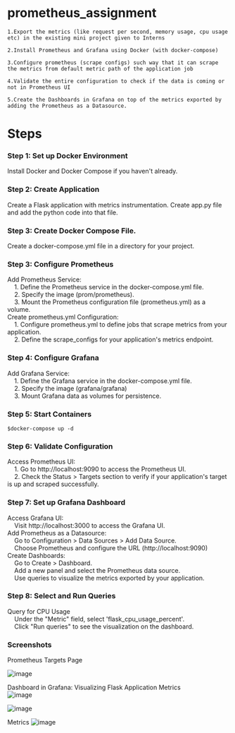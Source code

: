# prometheus_assignment
    1.Export the metrics (like request per second, memory usage, cpu usage etc) in the existing mini project given to Interns

    2.Install Prometheus and Grafana using Docker (with docker-compose)

    3.Configure prometheus (scrape configs) such way that it can scrape the metrics from default metric path of the application job

    4.Validate the entire configuration to check if the data is coming or not in Prometheus UI

    5.Create the Dashboards in Grafana on top of the metrics exported by adding the Prometheus as a Datasource.

# Steps <br>
<h3>Step 1: Set up Docker Environment <br></h3>
Install Docker and Docker Compose if you haven't already. <br>
<h3>Step 2: Create Application<br></h3>
Create a Flask application with metrics instrumentation. Create app.py file and add the python code into that file.<br> 
<h3>Step 3: Create Docker Compose File. <br></h3>
Create a docker-compose.yml file in a directory for your project.<br>
<h3>Step 3: Configure Prometheus <br></h3>
Add Prometheus Service:<br>
&nbsp &nbsp 1. Define the Prometheus service in the docker-compose.yml file.<br>
&nbsp &nbsp 2. Specify the image (prom/prometheus).<br>
&nbsp &nbsp 3. Mount the Prometheus configuration file (prometheus.yml) as a volume.<br>
Create prometheus.yml Configuration:<br></h5>
&nbsp &nbsp 1. Configure prometheus.yml to define jobs that scrape metrics from your application.<br>
&nbsp &nbsp 2. Define the scrape_configs for your application's metrics endpoint.<br>
<h3>Step 4: Configure Grafana <br></h3>
Add Grafana Service:<br>
&nbsp &nbsp 1. Define the Grafana service in the docker-compose.yml file.<br>
&nbsp &nbsp 2. Specify the image (grafana/grafana)<br>
&nbsp &nbsp 3. Mount Grafana data as volumes for persistence.<br>
<h3>Step 5: Start Containers<br></h3>

`$docker-compose up -d`
<h3>Step 6: Validate Configuration<br></h3>
Access Prometheus UI:<br>
&nbsp &nbsp 1. Go to http://localhost:9090 to access the Prometheus UI.<br>
&nbsp &nbsp 2. Check the Status > Targets section to verify if your application's target is up and scraped successfully.<br>
<h3>Step 7: Set up Grafana Dashboard<br></h3>
Access Grafana UI:<br>
&nbsp &nbsp Visit http://localhost:3000 to access the Grafana UI.<br>
Add Prometheus as a Datasource:<br>
&nbsp &nbsp       Go to Configuration > Data Sources > Add Data Source.<br>
&nbsp &nbsp       Choose Prometheus and configure the URL (http://localhost:9090)<br>
Create Dashboards:<br>
&nbsp &nbsp  Go to Create > Dashboard.<br>
&nbsp &nbsp  Add a new panel and select the Prometheus data source.<br>
&nbsp &nbsp  Use queries to visualize the metrics exported by your application.<br>
<h3>Step 8: Select and Run Queries<br></h3>
Query for CPU Usage<br>
&nbsp &nbsp Under the "Metric" field, select 'flask_cpu_usage_percent'.<br>
&nbsp &nbsp Click "Run queries" to see the visualization on the dashboard.<br>
<h3>Screenshots<br></h3>
Prometheus Targets Page<br>

![image](https://github.com/Bhargav1470/prometheus_assignment/assets/90518660/623d187e-f982-4e5f-b08d-cded3e32f313)

Dashboard in Grafana: Visualizing Flask Application Metrics<br>
![image](https://github.com/Bhargav1470/prometheus_assignment/assets/90518660/0ab2aa10-a378-4e3b-847a-cf1aeb4d1047)<br>

![image](https://github.com/Bhargav1470/prometheus_assignment/assets/90518660/346dfa0d-697a-43a0-bec5-1bb97ced9f1a)


Metrics
![image](https://github.com/Bhargav1470/prometheus_assignment/assets/90518660/ce92425a-c10e-4703-b80a-495339aa2f8f)

        
        
